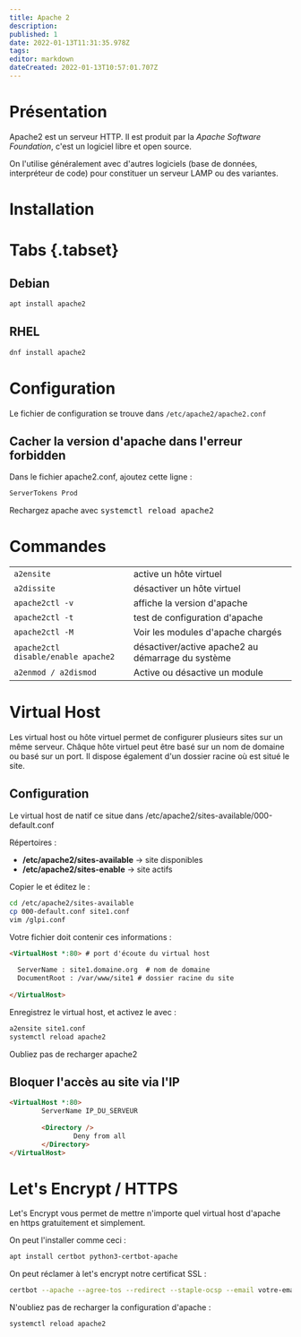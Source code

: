 ```yaml
---
title: Apache 2
description: 
published: 1
date: 2022-01-13T11:31:35.978Z
tags: 
editor: markdown
dateCreated: 2022-01-13T10:57:01.707Z
---
```


# Présentation
Apache2 est un serveur HTTP. Il est produit par la *Apache Software Foundation*, c'est un logiciel libre et open source.
 
On l'utilise généralement avec d'autres logiciels (base de données, interpréteur de code) pour constituer un serveur LAMP ou des variantes.
 
# Installation
# Tabs {.tabset}
## Debian
```bash
apt install apache2
```
 
## RHEL
```bash
dnf install apache2
```
# Configuration
Le fichier de configuration se trouve dans `/etc/apache2/apache2.conf`
 
## Cacher la version d'apache dans l'erreur forbidden
Dans le fichier apache2.conf, ajoutez cette ligne :
```bash
ServerTokens Prod
```
Rechargez apache avec <kbd>systemctl reload apache2</kbd>
 
 
# Commandes
|     |     |
| --- | --- |
| `a2ensite` | active un hôte virtuel  |
| `a2dissite` | désactiver un hôte virtuel |
| `apache2ctl -v` | affiche la version d'apache |
| `apache2ctl -t` | test de configuration d'apache |
| `apache2ctl -M` | Voir les modules d'apache chargés |
| `apache2ctl disable/enable apache2` | désactiver/active apache2 au démarrage du système |
| `a2enmod / a2dismod ` | Active ou désactive un module |
 
# Virtual Host
Les virtual host ou hôte virtuel permet de configurer plusieurs sites sur un même serveur. Châque hôte virtuel peut être basé sur un nom de domaine ou basé sur un port. Il dispose également d'un dossier racine où est situé le site.
 
## Configuration
Le virtual host de natif ce situe dans /etc/apache2/sites-available/000-default.conf
 
Répertoires :
- **/etc/apache2/sites-available** -> site disponibles
- **/etc/apache2/sites-enable** -> site actifs
 
Copier le et éditez le :
```bash
cd /etc/apache2/sites-available
cp 000-default.conf site1.conf
vim /glpi.conf
```
 
Votre fichier doit contenir ces informations :
 
```html
<VirtualHost *:80> # port d'écoute du virtual host
 
  ServerName : site1.domaine.org  # nom de domaine
  DocumentRoot : /var/www/site1 # dossier racine du site
 
</VirtualHost>
```
 
Enregistrez le virtual host, et activez le avec :
```bash
a2ensite site1.conf
systemctl reload apache2
```
Oubliez pas de recharger apache2
 
## Bloquer l'accès au site via l'IP
```html
<VirtualHost *:80>
        ServerName IP_DU_SERVEUR
 
        <Directory />
                Deny from all
        </Directory>
</VirtualHost>
```

# Let's Encrypt / HTTPS
Let's Encrypt vous permet de mettre n'importe quel virtual host d'apache en https gratuitement et simplement.

On peut l'installer comme ceci :

```bash
apt install certbot python3-certbot-apache
```

On peut réclamer à let's encrypt notre certificat SSL :

```bash
certbot --apache --agree-tos --redirect --staple-ocsp --email votre-email@example.com -d subdomain.example.com
```

N'oubliez pas de recharger la configuration d'apache :

```bash
systemctl reload apache2
```